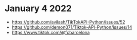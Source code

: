 # January 4 2022

- https://github.com/avilash/TikTokAPI-Python/issues/52
- https://github.com/demon071/Tiktok-API-Python/issues/14
- https://www.tiktok.com/@fcbarcelona
